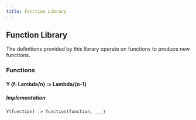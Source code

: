 ```yaml
---
title: Function Library
---
```


## Function Library

The definitions provided by this library operate on functions to produce new
functions.

### Functions

<!-- #### <a name="filter"></a>filter (f: Lambda/1, s: [Any]) :> [Any]

##### Implementation

```
Y(
  (self, function, stream) :> (
    (?stream) : (
      (function(stream')) : [ stream', self(self, function, stream...) ]
      (                 ) : self(self, function, stream...)
    )
    (       ) : []
  )
)
```

#### <a name="map"></a>map (f: Lambda/1, s: [Any]) :> [Any]

##### Implementation

```
Y(
  (self, function, stream) :> (
    (?stream) : [ function(stream'), self(self, function, stream...) ]
    (       ) : [ ]
  )
)
``` -->

#### <a name="Y"></a>Y (f: Lambda/n) :> Lambda/(n-1)

##### Implementation

```
Y(function) :> function(function, ___)
```
